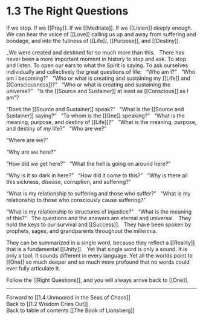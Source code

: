 # 1.3 The Right Questions
If we stop. If we [[Pray]]. If we [[Meditate]]. If we [[Listen]] deeply enough. We can hear the voice of [[Love]] calling us up and away from suffering and bondage, and into the fullness of [[Life]], [[Purpose]], and [[Destiny]]. 

_We were created and destined for so much more than this. 
 
There has never been a more important moment in history to stop and ask. To stop and listen. To open our ears to what the Spirit is saying. To ask ourselves individually and collectively the great questions of life: 
 
“Who am I?” 
 
“Who am I becoming?”
 
“Who or what is creating and sustaining my [[Life]] and [[Consciousness]]?”
 
“Who or what is creating and sustaining the universe?”
 
“Is the [[Source and Sustainer]] at least as [[Conscious]] as I am”? 

“Does the [[Source and Sustainer]] speak?”
 
“What is the [[Source and Sustainer]] saying?” 
 
“To whom is the [[One]] speaking?”
 
“What is the meaning, purpose, and destiny of [[Life]]?”
 
“What is the meaning, purpose, and destiny of _my_ life?”
 
“Who are we?”

“Where are we?” 

“Why are we here?”

“How did we get here?”
 
“What the hell is going on around here?”

“Why is it so dark in here?”
 
“How did it come to this?”
 
“Why is there all this sickness, disease, corruption, and suffering?”

“What is my relationship to suffering and those who suffer?”
 
“What is my relationship to those who consciously cause suffering?”

“What is my relationship to structures of injustice?”
 
“What is the meaning of this?”
 
The questions and the answers are eternal and universal. 
 
They hold the keys to our survival and [[Success]]. 
 
They have been spoken by prophets, sages, and grandparents throughout the millennia. 

They can be summarized in a single word, because they reflect a [[Reality]] that is a fundamental [[Unity]].
 
Yet that single word is only a sound. It is only a tool. It sounds different in every language. Yet all the worlds point to [[One]] so much deeper and so much more profound that no words could ever fully articulate It. 

Follow the [[Right Questions]], and you will always arrive back to [[One]].

___

Forward to [[1.4 Unmoored in the Seas of Chaos]]  
Back to [[1.2 Wisdom Cries Out]]  
Back to table of contents [[The Book of Lionsberg]]  